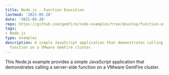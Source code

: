 ```yaml
---
title: Node.js - Function Execution
lastmod: '2021-05-28'
date: '2021-05-28'
repo: https://github.com/gemfire/node-examples/tree/develop/function-execution
tags:
- Node.js
type: examples
description: A simple JavaScript application that demonstrates calling a server-side
  function on a VMware GemFire cluster.
---
```


This Node.js example provides a simple JavaScript application that demonstrates calling a server-side function on a VMware GemFire cluster.